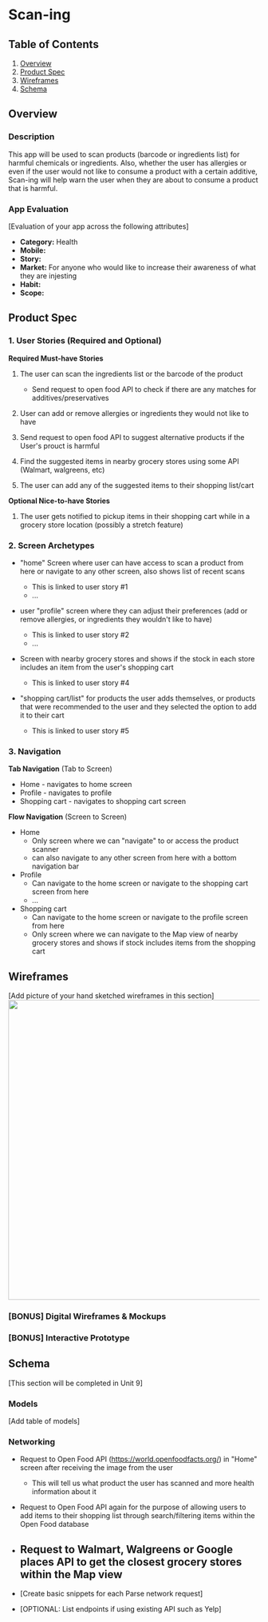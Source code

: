 # Scan-ing

## Table of Contents
1. [Overview](#Overview)
1. [Product Spec](#Product-Spec)
1. [Wireframes](#Wireframes)
2. [Schema](#Schema)

## Overview
### Description
This app will be used to scan products (barcode or ingredients list) for harmful chemicals or ingredients. Also, whether the user has allergies or even if the user would not like to consume a product with a certain additive, Scan-ing will help warn the user when they are about to consume a product that is harmful.



### App Evaluation
[Evaluation of your app across the following attributes]
- **Category:** Health
- **Mobile:** 
- **Story:** 
- **Market:** For anyone who would like to increase their awareness of what they are injesting 
- **Habit:** 
- **Scope:**

## Product Spec

### 1. User Stories (Required and Optional)

**Required Must-have Stories**


1. The user can scan the ingredients list or the barcode of the product

    - Send request to open food API to check if there are any matches for additives/preservatives

2. User can add or remove allergies or ingredients they would not like to have
    
    
3. Send request to open food API to suggest alternative products if the User's prouct is harmful


4. Find the suggested items in nearby grocery stores using some API (Walmart, walgreens, etc)


5. The user can add any of the suggested items to their shopping list/cart





**Optional Nice-to-have Stories**

 1. The user gets notified to pickup items in their shopping cart while in a grocery store location (possibly a stretch feature)
 

### 2. Screen Archetypes

* "home" Screen where user can have access to scan a product from here or navigate to any other screen, also shows list of recent scans
   * This is linked to user story #1
   * ...
* user "profile" screen where they can adjust their preferences (add or remove allergies, or ingredients they wouldn't like to have)
   * This is linked to user story #2
   * ...

* Screen with nearby grocery stores and shows if the stock in each store includes an item from the user's shopping cart
    * This is linked to user story #4


* "shopping cart/list" for products the user adds themselves, or products that were recommended to the user and they selected the option to add it to their cart
    * This is linked to user story #5

### 3. Navigation

**Tab Navigation** (Tab to Screen)

* Home - navigates to home screen
* Profile - navigates to profile
* Shopping cart - navigates to shopping cart screen

**Flow Navigation** (Screen to Screen)

* Home
   * Only screen where we can "navigate" to or access the product scanner
   * can also navigate to any other screen from here with a bottom navigation bar
* Profile
   * Can navigate to the home screen or navigate to the shopping cart screen from here
   * ...
* Shopping cart 
    * Can navigate to the home screen or navigate to the profile screen from here
    * Only screen where we can navigate to the Map view of nearby grocery stores and shows if stock includes items from the shopping cart


## Wireframes
[Add picture of your hand sketched wireframes in this section]
<img src="YOUR_WIREFRAME_IMAGE_URL" width=600>

### [BONUS] Digital Wireframes & Mockups

### [BONUS] Interactive Prototype

## Schema 
[This section will be completed in Unit 9]
### Models
[Add table of models]
### Networking
- Request to Open Food API (https://world.openfoodfacts.org/) in "Home" screen after receiving the image from the user
    - This will tell us what product the user has scanned and more health information about it

- Request to Open Food API again for the purpose of allowing users to add items to their shopping list through search/filtering items within the Open Food database

- Request to Walmart, Walgreens or Google places API to get the closest grocery stores within the Map view 
    - 
- [Create basic snippets for each Parse network request]
- [OPTIONAL: List endpoints if using existing API such as Yelp]

